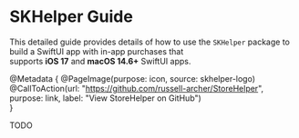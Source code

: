 # SKHelper Guide

This detailed guide provides details of how to use the `SKHelper` package to build a SwiftUI app with in-app purchases that  
supports **iOS 17** and **macOS 14.6+** SwiftUI apps. 

@Metadata {
    @PageImage(purpose: icon, source: skhelper-logo)
    @CallToAction(url: "https://github.com/russell-archer/StoreHelper", purpose: link, label: "View StoreHelper on GitHub")    
}

TODO
